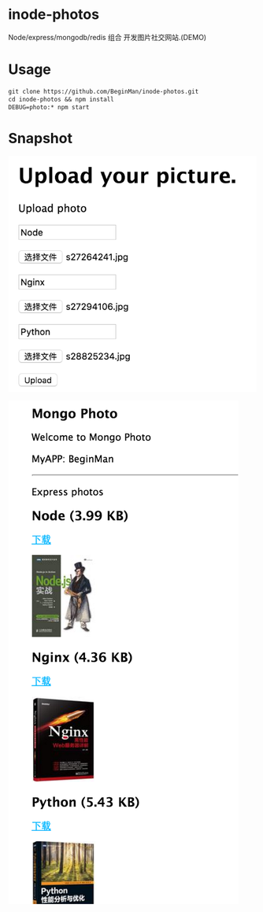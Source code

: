 # inode-photos

Node/express/mongodb/redis 组合 开发图片社交网站.(DEMO)

# Usage

    git clone https://github.com/BeginMan/inode-photos.git
    cd inode-photos && npm install
    DEBUG=photo:* npm start

# Snapshot

![](https://github.com/BeginMan/inode-photos/blob/master/public/snapshot/1.png?raw=true)

![](https://github.com/BeginMan/inode-photos/blob/master/public/snapshot/2.png?raw=true)